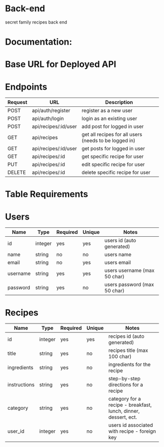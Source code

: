 # Back-end
secret family recipes back end

# Documentation:

# Base URL for Deployed API


# Endpoints
| Request | URL | Description |
| ------- | --- | ----------- |
| POST | api/auth/register | register as a new user |
| POST | api/auth/login | login as an existing user |
| POST | api/recipes/:id/user | add post for logged in user |
| GET | api/recipes | get all recipes for all users (needs to be logged in) |
| GET | api/recipes/:id/user | get posts for logged in user |
| GET | api/recipes/:id | get specific recipe for user |
| PUT | api/recipes/:id | edit specific recipe for user |
| DELETE | api/recipes/:id | delete specific recipe for user |


# Table Requirements

# Users
| Name | Type | Required | Unique | Notes |
| ---- | ---- | -------- | ------ | ----- |
| id | integer | yes | yes | users id (auto generated) |
| name | string | no | no | users name |
| email | string | no | yes | users email |
| username | string | yes | yes | users username (max 50 char) |
| password | string | yes | no | users password (max 50 char) |

# Recipes
| Name | Type | Required | Unique | Notes |
| ---- | ---- | -------- | ------ | ----- |
| id | integer | yes | yes | recipes id (auto generated) |
| title | string | yes | no | recipes title (max 100 char) |
| ingredients | string | yes | no | ingredients for the recipe |
| instructions | string | yes | no | step-by-step directions for a recipe |
| category | string | yes | no | category for a recipe - breakfast, lunch, dinner, dessert, ect. |
| user_id | integer | yes | no | users id associated with recipe - foreign key |